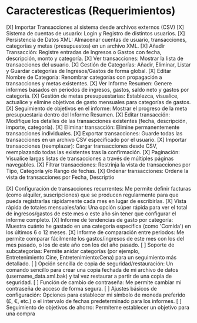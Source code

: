 # Caracteresticas (Requerimientos)

[X] Importar Transacciones al sistema desde archivos externos (CSV)
[X] Sistema de cuentas de usuario: Login y Registro de distintos usuarios.
[X] Persistencia de Datos XML: Almacenar cuentas de usuario, transacciones, categorías y metas (presupuestos) en un archivo XML.
[X] Añadir Transacción: Registre entradas de Ingresos o Gastos con fecha, descripción, monto y categoría.
[X] Ver transacciones: Mostrar la lista de transacciones del usuario.
[X] Gestión de Categorías: Añadir, Eliminar, Listar y Guardar categorías de Ingresos/Gastos de forma global.
[X] Editar Nombre de Categoría: Renombrar categorías con propagación a transacciones y metas existentes.
[X] Ver Informe Resumen: Genere informes basados en períodos de ingresos, gastos, saldo neto y gastos por categoría.
[X] Gestión de metas presupuestarias: Establezca, visualice, actualice y elimine objetivos de gasto mensuales para categorías de gastos.
[X] Seguimiento de objetivos en el informe: Mostrar el progreso de la meta presupuestaria dentro del Informe Resumen.
[X] Editar transacción: Modifique los detalles de las transacciones existentes (fecha, descripción, importe, categoría).
[X] Eliminar transacción: Elimine permanentemente transacciones individuales.
[X] Exportar transacciones: Guarde todas las transacciones en un archivo CSV especificado por el usuario.
[X] Importar transacciones (reemplazar): Cargar transacciones desde CSV, reemplazando todas las existentes tras la confirmación.
[X] Paginación: Visualice largas listas de transacciones a través de múltiples páginas navegables.
[X] Filtrar transacciones: Restrinja la vista de transacciones por Tipo, Categoría y/o Rango de fechas.
[X] Ordenar transacciones: Ordene la vista de transacciones por Fecha, Descriptio

[X] Configuración de transacciones recurrentes: Me permite definir facturas (como alquiler, suscripciones) que se producen regularmente para que pueda registrarlas rápidamente cada mes en lugar de escribirlas.
[X] Vista rápida de totales mensuales/año: Una opción súper rápida para ver el total de ingresos/gastos de este mes o este año sin tener que configurar el informe completo.
[X] Informe de tendencias de gasto por categoría: Muestra cuánto he gastado en una categoría específica (como 'Comida') en los últimos 6 o 12 meses.
[X] Informe de comparación entre periodos: Me permite comparar fácilmente los gastos/ingresos de este mes con los del mes pasado, o los de este año con los del año pasado.
[ ] Soporte de subcategorías: Permite anidar categorías (por ejemplo, Entretenimiento:Cine, Entretenimiento:Cena) para un seguimiento más detallado.
[ ] Opción sencilla de copia de seguridad/restauración: Un comando sencillo para crear una copia fechada de mi archivo de datos (username_data.xml.bak) y tal vez restaurar a partir de una copia de seguridad.
[ ] Función de cambio de contraseña: Me permite cambiar mi contraseña de acceso de forma segura.
[ ] Ajustes básicos de configuración: Opciones para establecer mi símbolo de moneda preferido (£, €, etc.) o el intervalo de fechas predeterminado para los informes.
[ ] Seguimiento de objetivos de ahorro: Permíteme establecer un objetivo para una compra 
